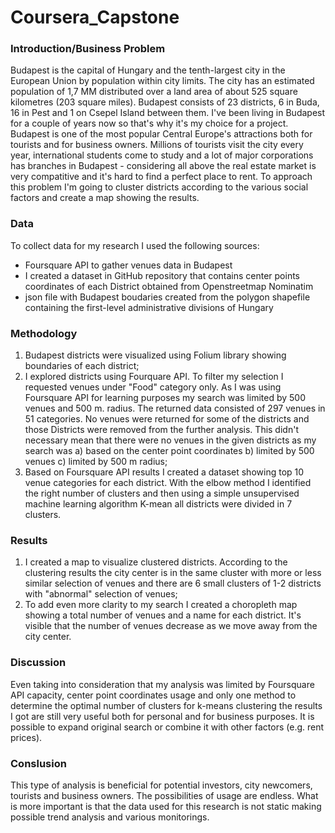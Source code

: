 # Coursera_Capstone
### Introduction/Business Problem 
Budapest is the capital of Hungary and the tenth-largest city in the European Union by population within city limits. The city has an estimated population of 1,7 MM distributed over a land area of about 525 square kilometres (203 square miles). Budapest consists of 23 districts, 6 in Buda, 16 in Pest and 1 on Csepel Island between them. I've been living in Budapest for a couple of years now so that's why it's my choice for a project. Budapest is one of the most popular Central Europe's attractions both for tourists and for business owners. Millions of tourists visit the city every year, international students come to study and a lot of major corporations has branches in Budapest - considering all above the real estate market is very compatitive and it's hard to find a perfect place to rent. To approach this problem I'm going to cluster districts according to the various social factors and create a map showing the results.
### Data
To collect data for my research I used the following sources:
- Foursquare API to gather venues data in Budapest
- I created a dataset in GitHub repository that contains center points coordinates of each District obtained from Openstreetmap Nominatim
- json file with Budapest boudaries created from the polygon shapefile containing the first-level administrative divisions of Hungary
### Methodology 
1) Budapest districts were visualized using Folium library showing boundaries of each district;
2) I explored districts using Fourquare API. To filter my selection I requested venues under "Food" category only. As I was using Foursquare API for learning purposes my search was limited by 500 venues and 500 m. radius. The returned data consisted of 297 venues in 51 categories. No venues were returned for some of the districts and those Districts were removed from the further analysis. This didn't necessary mean that there were no venues in the given districts as my search was a) based on the center point coordinates b) limited by 500 venues c) limited by 500 m radius;
3) Based on Foursquare API results I created a dataset showing top 10 venue categories for each district. With the elbow method I identified the right number of clusters and then using a simple unsupervised machine learning algorithm K-mean all districts were divided in 7 clusters.
### Results
1) I created a map to visualize clustered districts. According to the clustering results the city center is in the same cluster with more or less similar selection of venues and there are 6 small clusters of 1-2 districts with "abnormal" selection of venues;
2) To add even more clarity to my search I created a choropleth map showing a total number of venues and a name for each district. It's visible that the number of venues decrease as we move away from the city center.
### Discussion
Even taking into consideration that my analysis was limited by Foursquare API capacity, center point coordinates usage and only one method to determine the optimal number of clusters for k-means clustering the results I got are still very useful both for personal and for business purposes. It is possible to expand original search or combine it with other factors (e.g. rent prices).
### Conslusion
This type of analysis is beneficial for potential investors, city newcomers, tourists and business owners. The possibilities of usage are endless. What is more important is that the data used for this research is not static making possible trend analysis and various monitorings.
